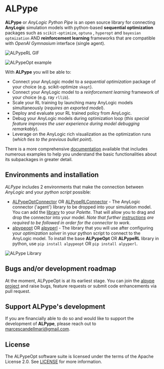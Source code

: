 # ALPype

**ALPype** or _AnyLogic Python Pipe_ is an open source library for connecting **AnyLogic** simulation models with python-based **sequential optimization** packages such as `scikit-optimize`, `optuna` , `hyperopt` and `bayesian optmization` AND **reinforcement learning** frameworks that are compatible with _OpenAI Gymnasium_ interface (single agent).

![ALPypeRL GIF](ALPypeRL/resources/images/alpyperl_gif.gif)

![ALPypeOpt example](ALPypeOpt/resources/images/alpypeopt_gpp_example.png)

With **ALPype** you will be able to:

* Connect your AnyLogic model to a *sequential optimization* package of your choice (e.g. scikit-optimize ``skopt``).
* Connect your AnyLogic model to a *reinforcement learning* framework of your choice (e.g. ray ``rllib``).
* Scale your RL training by launching many AnyLogic models simultaneously (*requires an exported model*).
* Deploy and evaluate your RL trained policy from AnyLogic.
* Debug your AnyLogic models during optimization loop (*this special feature improves the user experience during model debugging remarkably*).
* Leverage on the AnyLogic rich visualization as the optimization runs (*which ties to the previous bullet point*).

There is a more comprehensive [documentation](https://alpype.readthedocs.io/en/latest/) available that includes numerous examples to help you understand the basic functionalities about its subpackages in greater detail.

## Environments and installation

_ALPype_ includes 2 environments that make the connection between _AnyLogic_ and your _python script_ possible:

* [ALPypeOptConnector](https://alpypeopt.readthedocs.io/en/latest/AnyLogicConnector.html) OR [ALPypeRLConnector](https://alpyperl.readthedocs.io/en/latest/AnyLogicConnector.html) - The AnyLogic connector ('agent') library to be dropped into your simulation model. You can add the [library](https://github.com/MarcEscandell/ALPype/tree/main/bin) to your _Palette_. That will allow you to drag and drop the connector into your model. _Note that further [instructions](https://alpype.readthedocs.io/en/latest/AnyLogicConnector.html) are required to be followed in order for the connector to work_.
* [alpypeopt](https://alpypeopt.readthedocs.io/en/latest/GasProcessingPlant.html) OR [alpyperl](https://alpyperl.readthedocs.io/en/latest/CartPoleV0.html) - The library that you will use after configuring your _optimization solver_ in your python script to connect to the AnyLogic model. To install the base **ALPypeOpt** OR **ALPypeRL** library in python, use `pip install alpypeopt` OR `pip install alpyperl`.

![ALPype Library](ALPypeRL/resources/images/alpypeopt_library.png)

## Bugs and/or development roadmap

At the moment, ALPypeOpt is at its earliest stage. You can join the [alpype project](https://github.com/MarcEscandell/ALPypeRL/discussions) and raise bugs, feature requests or submit code enhancements via pull request.

## Support ALPype's development

If you are financially able to do so and would like to support the development of **ALPype**, please reach out to marcescandellmari@gmail.com.

## License

The ALPypeOpt software suite is licensed under the terms of the Apache License 2.0. See [LICENSE](https://github.com/MarcEscandell/ALPypeRL/blob/main/LICENSE) for more information.

